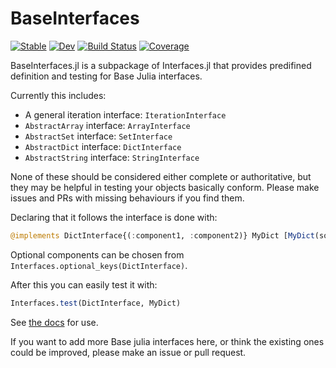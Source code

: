 # BaseInterfaces

[![Stable](https://img.shields.io/badge/docs-stable-blue.svg)](https://rafaqz.github.io/Interfaces.jl/stable/)
[![Dev](https://img.shields.io/badge/docs-dev-blue.svg)](https://rafaqz.github.io/Interfaces.jl/dev/)
[![Build Status](https://github.com/rafaqz/Interfaces.jl/actions/workflows/CI.yml/badge.svg?branch=main)](https://github.com/rafaqz/Interfaces.jl/actions/workflows/CI.yml?query=branch%3Amain)
[![Coverage](https://codecov.io/gh/rafaqz/Interfaces.jl/branch/main/graph/badge.svg)](https://codecov.io/gh/rafaqz/Interfaces.jl)

BaseInterfaces.jl is a subpackage of Interfaces.jl that provides predifined 
definition and testing for Base Julia interfaces.

Currently this includes:
- A general iteration interface: `IterationInterface`
- `AbstractArray` interface: `ArrayInterface`
- `AbstractSet` interface: `SetInterface`
- `AbstractDict` interface: `DictInterface`
- `AbstractString` interface: `StringInterface`

None of these should be considered either complete or authoritative,
but they may be helpful in testing your objects basically conform.
Please make issues and PRs with missing behaviours if you find them.

Declaring that it follows the interface is done with:

```julia
@implements DictInterface{(:component1, :component2)} MyDict [MyDict(some_values...), MyDict(other_values...)]
```

Optional components can be chosen from `Interfaces.optional_keys(DictInterface)`.

After this you can easily test it with:

```julia
Interfaces.test(DictInterface, MyDict)
```

See [the docs](https://rafaqz.github.io/Interfaces.jl/stable/) for use.

If you want to add more Base julia interfaces here, or think the existing 
ones could be improved, please make an issue or pull request.
